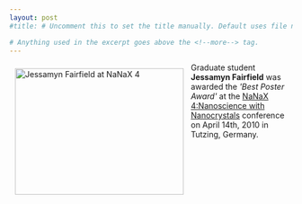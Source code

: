 ```yaml
---
layout: post
#title: # Uncomment this to set the title manually. Default uses file name.

# Anything used in the excerpt goes above the <!--more--> tag.
---
```

<img src="{{site.baseurl}}/{{site.img_path}}/Prize_JF.gif" align="left" style="padding: 10px;" width="300" height="225" alt="Jessamyn Fairfield at NaNaX 4"/>

Graduate student **Jessamyn Fairfield** was awarded the *'Best Poster Award'* at the [NaNaX 4:Nanoscience with Nanocrystals](http://www.nanax4.de/) conference on April 14th, 2010 in Tutzing, Germany.

<!--more-->
